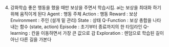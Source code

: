 4. 강화학습
   좋은 행동을 했을 때만 보상을 주면서 학습시킴. ai는 보상을 최대화 하기 위해 움직이게 된다
   Agent : 행동 주체
   Action : 행동
   Reward : 보상
   Environment : 주인 (설개 밑 관리)
   State : 상태
   Q-Function : 보상 총합을 나타내는 함수 (state, action)
   Episode : 초기부터 종료까지의 한 타임라인
   Q-learning : 칸을 이동하면서 가장 큰 값으로 감
   Exploration : 렌덤으로 학습된 길이 아닌 다른 길을 가본다
